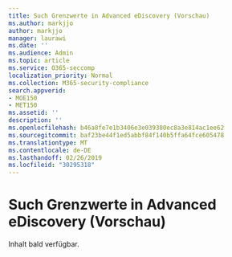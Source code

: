 ```yaml
---
title: Such Grenzwerte in Advanced eDiscovery (Vorschau)
ms.author: markjjo
author: markjjo
manager: laurawi
ms.date: ''
ms.audience: Admin
ms.topic: article
ms.service: O365-seccomp
localization_priority: Normal
ms.collection: M365-security-compliance
search.appverid:
- MOE150
- MET150
ms.assetid: ''
description: ''
ms.openlocfilehash: b46a8fe7e1b3406e3e039380ec8a3e814ac1ee62
ms.sourcegitcommit: baf23be44f1ed5abbf84f140b5ffa64fce605478
ms.translationtype: MT
ms.contentlocale: de-DE
ms.lasthandoff: 02/26/2019
ms.locfileid: "30295318"
---
```

# <a name="search-limits-in-advanced-ediscovery-preview"></a>Such Grenzwerte in Advanced eDiscovery (Vorschau)

Inhalt bald verfügbar.
